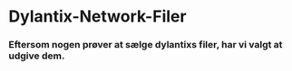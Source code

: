 # Dylantix-Network-Filer
 
### Eftersom nogen prøver at sælge dylantixs filer, har vi valgt at udgive dem.

